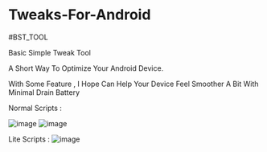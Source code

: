 # Tweaks-For-Android
#BST_TOOL



Basic Simple Tweak Tool


A Short Way To Optimize Your Android Device.


With Some Feature , I Hope Can Help Your Device Feel Smoother A Bit With Minimal Drain Battery

Normal Scripts :

![image](https://github.com/user-attachments/assets/35e64920-fbbc-43a6-bec0-08617d35cc9e)
![image](https://github.com/user-attachments/assets/49b298c2-93bd-4142-bd9c-c8e84b5ea8f2)


Lite Scripts :
![image](https://github.com/user-attachments/assets/f79503b3-ad20-47e4-b6f7-e25354533ade)








